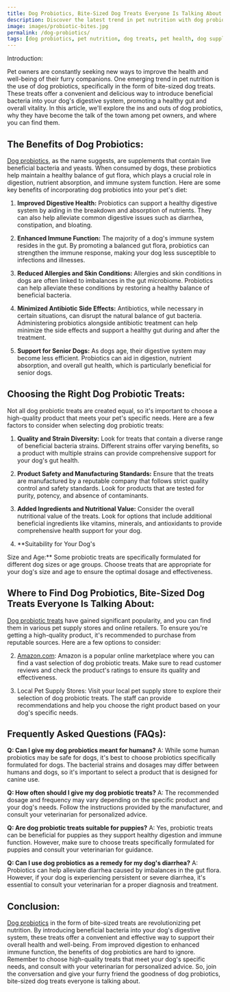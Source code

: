 ```yaml
---
title: Dog Probiotics, Bite-Sized Dog Treats Everyone Is Talking About
description: Discover the latest trend in pet nutrition with dog probiotics. Learn about the benefits of these bite-sized dog treats and why they're becoming so popular among pet owners. Find out where to buy them and how they can improve your furry friend's overall health and well-being.
image: images/probiotic-bites.jpg
permalink: /dog-probiotics/
tags: [dog probiotics, pet nutrition, dog treats, pet health, dog supplements]
---
```



Introduction:

Pet owners are constantly seeking new ways to improve the health and well-being of their furry companions. One emerging trend in pet nutrition is the use of dog probiotics, specifically in the form of bite-sized dog treats. These treats offer a convenient and delicious way to introduce beneficial bacteria into your dog's digestive system, promoting a healthy gut and overall vitality. In this article, we'll explore the ins and outs of dog probiotics, why they have become the talk of the town among pet owners, and where you can find them.

## The Benefits of Dog Probiotics:

[Dog probiotics](https://www.amazon.com/s?k=probiotic+bites&crid=3BMSXTRPEVE8N&sprefix=probiotic+bites%2Caps%2C366&linkCode=ll2&tag=forpetswith0d-20&linkId=b13c8e4921bc3c6d4ef09751c8481950&language=en_US&ref_=as_li_ss_tl), as the name suggests, are supplements that contain live beneficial bacteria and yeasts. When consumed by dogs, these probiotics help maintain a healthy balance of gut flora, which plays a crucial role in digestion, nutrient absorption, and immune system function. Here are some key benefits of incorporating dog probiotics into your pet's diet:

1. **Improved Digestive Health:** Probiotics can support a healthy digestive system by aiding in the breakdown and absorption of nutrients. They can also help alleviate common digestive issues such as diarrhea, constipation, and bloating.

2. **Enhanced Immune Function:** The majority of a dog's immune system resides in the gut. By promoting a balanced gut flora, probiotics can strengthen the immune response, making your dog less susceptible to infections and illnesses.

3. **Reduced Allergies and Skin Conditions:** Allergies and skin conditions in dogs are often linked to imbalances in the gut microbiome. Probiotics can help alleviate these conditions by restoring a healthy balance of beneficial bacteria.

4. **Minimized Antibiotic Side Effects:** Antibiotics, while necessary in certain situations, can disrupt the natural balance of gut bacteria. Administering probiotics alongside antibiotic treatment can help minimize the side effects and support a healthy gut during and after the treatment.

5. **Support for Senior Dogs:** As dogs age, their digestive system may become less efficient. Probiotics can aid in digestion, nutrient absorption, and overall gut health, which is particularly beneficial for senior dogs.

## Choosing the Right Dog Probiotic Treats:

Not all dog probiotic treats are created equal, so it's important to choose a high-quality product that meets your pet's specific needs. Here are a few factors to consider when selecting dog probiotic treats:

1. **Quality and Strain Diversity:** Look for treats that contain a diverse range of beneficial bacteria strains. Different strains offer varying benefits, so a product with multiple strains can provide comprehensive support for your dog's gut health.

2. **Product Safety and Manufacturing Standards:** Ensure that the treats are manufactured by a reputable company that follows strict quality control and safety standards. Look for products that are tested for purity, potency, and absence of contaminants.

3. **Added Ingredients and Nutritional Value:** Consider the overall nutritional value of the treats. Look for options that include additional beneficial ingredients like vitamins, minerals, and antioxidants to provide comprehensive health support for your dog.

4. **Suitability for Your Dog's

 Size and Age:** Some probiotic treats are specifically formulated for different dog sizes or age groups. Choose treats that are appropriate for your dog's size and age to ensure the optimal dosage and effectiveness.

## Where to Find Dog Probiotics, Bite-Sized Dog Treats Everyone Is Talking About:

[Dog probiotic treats](https://www.amazon.com/s?k=probiotic+bites&crid=3BMSXTRPEVE8N&sprefix=probiotic+bites%2Caps%2C366&linkCode=ll2&tag=forpetswith0d-20&linkId=b13c8e4921bc3c6d4ef09751c8481950&language=en_US&ref_=as_li_ss_tl) have gained significant popularity, and you can find them in various pet supply stores and online retailers. To ensure you're getting a high-quality product, it's recommended to purchase from reputable sources. Here are a few options to consider:


2. [Amazon.com](https://www.amazon.com/s?k=probiotic+bites&crid=3BMSXTRPEVE8N&sprefix=probiotic+bites%2Caps%2C366&linkCode=ll2&tag=forpetswith0d-20&linkId=b13c8e4921bc3c6d4ef09751c8481950&language=en_US&ref_=as_li_ss_tl): Amazon is a popular online marketplace where you can find a vast selection of dog probiotic treats. Make sure to read customer reviews and check the product's ratings to ensure its quality and effectiveness.

3. Local Pet Supply Stores: Visit your local pet supply store to explore their selection of dog probiotic treats. The staff can provide recommendations and help you choose the right product based on your dog's specific needs.

## Frequently Asked Questions (FAQs):

**Q: Can I give my dog probiotics meant for humans?**
A: While some human probiotics may be safe for dogs, it's best to choose probiotics specifically formulated for dogs. The bacterial strains and dosages may differ between humans and dogs, so it's important to select a product that is designed for canine use.

**Q: How often should I give my dog probiotic treats?**
A: The recommended dosage and frequency may vary depending on the specific product and your dog's needs. Follow the instructions provided by the manufacturer, and consult your veterinarian for personalized advice.

**Q: Are dog probiotic treats suitable for puppies?**
A: Yes, probiotic treats can be beneficial for puppies as they support healthy digestion and immune function. However, make sure to choose treats specifically formulated for puppies and consult your veterinarian for guidance.

**Q: Can I use dog probiotics as a remedy for my dog's diarrhea?**
A: Probiotics can help alleviate diarrhea caused by imbalances in the gut flora. However, if your dog is experiencing persistent or severe diarrhea, it's essential to consult your veterinarian for a proper diagnosis and treatment.



## Conclusion:

[Dog probiotics](https://www.amazon.com/s?k=probiotic+bites&crid=3BMSXTRPEVE8N&sprefix=probiotic+bites%2Caps%2C366&linkCode=ll2&tag=forpetswith0d-20&linkId=b13c8e4921bc3c6d4ef09751c8481950&language=en_US&ref_=as_li_ss_tl) in the form of bite-sized treats are revolutionizing pet nutrition. By introducing beneficial bacteria into your dog's digestive system, these treats offer a convenient and effective way to support their overall health and well-being. From improved digestion to enhanced immune function, the benefits of dog probiotics are hard to ignore. Remember to choose high-quality treats that meet your dog's specific needs, and consult with your veterinarian for personalized advice. So, join the conversation and give your furry friend the goodness of dog probiotics, bite-sized dog treats everyone is talking about.
